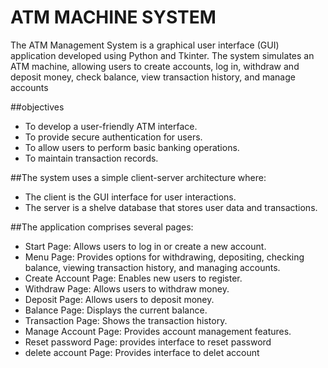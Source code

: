 
# ATM MACHINE SYSTEM

The ATM Management System is a graphical user interface (GUI) application developed using Python and Tkinter. The system simulates an ATM machine, allowing users to create accounts, log in, withdraw and deposit money, check balance, view transaction history, and manage accounts

##objectives
- To develop a user-friendly ATM interface.
- To provide secure authentication for users.
- To allow users to perform basic banking operations.
- To maintain transaction records.

##The system uses a simple client-server architecture where:
- The client is the GUI interface for user interactions.
- The server is a shelve database that stores user data and transactions.

##The application comprises several pages:
- Start Page: Allows users to log in or create a new account.
- Menu Page: Provides options for withdrawing, depositing, checking balance, viewing transaction history, and managing accounts.
- Create Account Page: Enables new users to register.
- Withdraw Page: Allows users to withdraw money.
- Deposit Page: Allows users to deposit money.
- Balance Page: Displays the current balance.
- Transaction Page: Shows the transaction history.
- Manage Account Page: Provides account management features.
- Reset password Page: provides interface to reset password
- delete account Page: Provides interface to delet account




 
